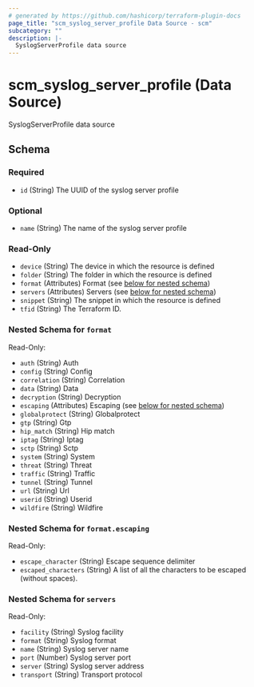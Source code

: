 ```yaml
---
# generated by https://github.com/hashicorp/terraform-plugin-docs
page_title: "scm_syslog_server_profile Data Source - scm"
subcategory: ""
description: |-
  SyslogServerProfile data source
---
```


# scm_syslog_server_profile (Data Source)

SyslogServerProfile data source



<!-- schema generated by tfplugindocs -->
## Schema

### Required

- `id` (String) The UUID of the syslog server profile

### Optional

- `name` (String) The name of the syslog server profile

### Read-Only

- `device` (String) The device in which the resource is defined
- `folder` (String) The folder in which the resource is defined
- `format` (Attributes) Format (see [below for nested schema](#nestedatt--format))
- `servers` (Attributes) Servers (see [below for nested schema](#nestedatt--servers))
- `snippet` (String) The snippet in which the resource is defined
- `tfid` (String) The Terraform ID.

<a id="nestedatt--format"></a>
### Nested Schema for `format`

Read-Only:

- `auth` (String) Auth
- `config` (String) Config
- `correlation` (String) Correlation
- `data` (String) Data
- `decryption` (String) Decryption
- `escaping` (Attributes) Escaping (see [below for nested schema](#nestedatt--format--escaping))
- `globalprotect` (String) Globalprotect
- `gtp` (String) Gtp
- `hip_match` (String) Hip match
- `iptag` (String) Iptag
- `sctp` (String) Sctp
- `system` (String) System
- `threat` (String) Threat
- `traffic` (String) Traffic
- `tunnel` (String) Tunnel
- `url` (String) Url
- `userid` (String) Userid
- `wildfire` (String) Wildfire

<a id="nestedatt--format--escaping"></a>
### Nested Schema for `format.escaping`

Read-Only:

- `escape_character` (String) Escape sequence delimiter
- `escaped_characters` (String) A list of all the characters to be escaped (without spaces).



<a id="nestedatt--servers"></a>
### Nested Schema for `servers`

Read-Only:

- `facility` (String) Syslog facility
- `format` (String) Syslog format
- `name` (String) Syslog server name
- `port` (Number) Syslog server port
- `server` (String) Syslog server address
- `transport` (String) Transport protocol
